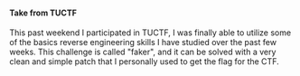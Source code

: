 #### Take from TUCTF

This past weekend I participated in TUCTF, I was finally able to utilize some of the basics reverse engineering skills I have studied over the past few weeks. This challenge is called "faker", and it can be solved with a very clean and simple patch that I personally used to get the flag for the CTF.
